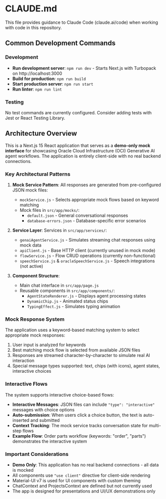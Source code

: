 # CLAUDE.md

This file provides guidance to Claude Code (claude.ai/code) when working with code in this repository.

## Common Development Commands

### Development
- **Run development server**: `npm run dev` - Starts Next.js with Turbopack on http://localhost:3000
- **Build for production**: `npm run build`
- **Start production server**: `npm run start`
- **Run linter**: `npm run lint`

### Testing
No test commands are currently configured. Consider adding tests with Jest or React Testing Library.

## Architecture Overview

This is a Next.js 15 React application that serves as a **demo-only mock interface** for showcasing Oracle Cloud Infrastructure (OCI) Generative AI agent workflows. The application is entirely client-side with no real backend connections.

### Key Architectural Patterns

1. **Mock Service Pattern**: All responses are generated from pre-configured JSON mock files:
   - `mockService.js` - Selects appropriate mock flows based on keyword matching
   - Mock files in `src/app/mocks/`:
     - `default.json` - General conversational responses
     - `database-errors.json` - Database-specific error scenarios

2. **Service Layer**: Services in `src/app/services/`:
   - `genaiAgentService.js` - Simulates streaming chat responses using mock data
   - `apiClient.js` - Base HTTP client (currently unused in mock mode)
   - `flowService.js` - Flow CRUD operations (currently non-functional)
   - `speechService.js` & `oracleSpeechService.js` - Speech integrations (not active)

3. **Component Structure**:
   - Main chat interface in `src/app/page.js`
   - Reusable components in `src/app/components/`:
     - `AgentStateRenderer.js` - Displays agent processing states
     - `DynamicChip.js` - Animated status chips
     - `TypingEffect.js` - Simulates typing animation

### Mock Response System

The application uses a keyword-based matching system to select appropriate mock responses:
1. User input is analyzed for keywords
2. Best matching mock flow is selected from available JSON files
3. Responses are streamed character-by-character to simulate real AI interaction
4. Special message types supported: text, chips (with icons), agent states, interactive choices

### Interactive Flows

The system supports interactive choice-based flows:
- **Interactive Messages**: JSON files can include `"type": "interactive"` messages with choice options
- **Auto-submission**: When users click a choice button, the text is auto-inserted and submitted
- **Context Tracking**: The mock service tracks conversation state for multi-step flows
- **Example Flow**: Order parts workflow (keywords: "order", "parts") demonstrates the interactive system

### Important Considerations

- **Demo Only**: This application has no real backend connections - all data is mocked
- All components use `"use client"` directive for client-side rendering
- Material-UI v7 is used for UI components with custom theming
- ChatContext and ProjectsContext are defined but not currently used
- The app is designed for presentations and UI/UX demonstrations only